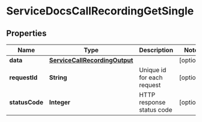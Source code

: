

# ServiceDocsCallRecordingGetSingle

## Properties

Name | Type | Description | Notes
------------ | ------------- | ------------- | -------------
**data** | [**ServiceCallRecordingOutput**](ServiceCallRecordingOutput.md) |  |  [optional]
**requestId** | **String** | Unique id for each request |  [optional]
**statusCode** | **Integer** | HTTP response status code |  [optional]




